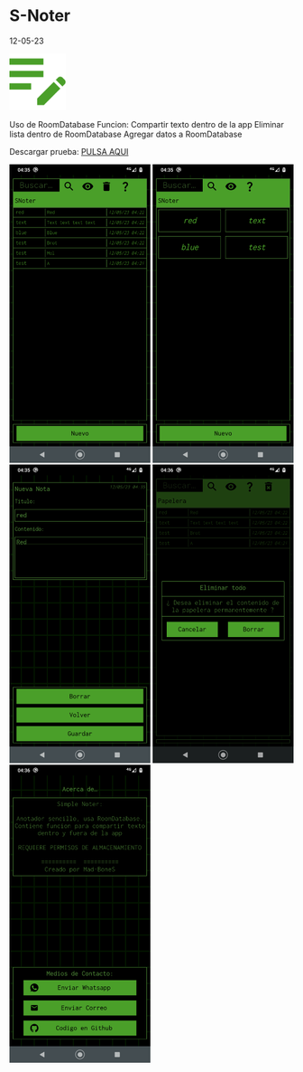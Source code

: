 # S-Noter
12-05-23

<img src="https://github.com/Mad-Bones/S-Noter/blob/master/apk-sample/ic_notes.PNG" width="100" />

Uso de RoomDatabase
Funcion:
Compartir texto dentro de la app
Eliminar lista dentro de RoomDatabase
Agregar datos a RoomDatabase


Descargar prueba: [PULSA AQUI](https://github.com/Mad-Bones/S-Noter/blob/master/apk-sample/S-noter_a.apk)
  
<img src="https://github.com/Mad-Bones/S-Noter/blob/master/apk-sample/scren1.png" width="250" /> <img src="https://github.com/Mad-Bones/S-Noter/blob/master/apk-sample/scren2.png" width="250" /> <img src="https://github.com/Mad-Bones/S-Noter/blob/master/apk-sample/scren3.png" width="250" /> <img src="https://github.com/Mad-Bones/S-Noter/blob/master/apk-sample/scren4.png" width="250" /> <img src="https://github.com/Mad-Bones/S-Noter/blob/master/apk-sample/scren5.png" width="250" />
